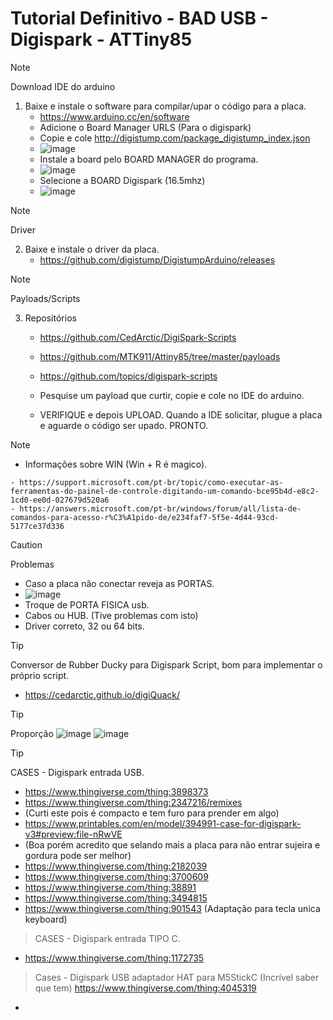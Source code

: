 # Tutorial Definitivo - BAD USB - Digispark - ATTiny85
> [!NOTE]
>	Download IDE do arduino
1.	Baixe e instale o software para compilar/upar o código para a placa.
   	-	https://www.arduino.cc/en/software
    -	Adicione o Board Manager URLS (Para o digispark)
    -	Copie e cole http://digistump.com/package_digistump_index.json
    -	![image](https://github.com/davi-mendes/bad_usb_help/assets/16890095/3e87a6d7-a354-4585-82c1-620e83faff2f)
    -	Instale a board pelo BOARD MANAGER do programa.
    -	![image](https://github.com/davi-mendes/bad_usb_help/assets/16890095/e67ff489-0fa0-409f-955d-d7cd336d6ea9)
    -	Selecione a BOARD Digispark (16.5mhz)
    -	![image](https://github.com/davi-mendes/bad_usb_help/assets/16890095/353f297f-f4e1-4406-b29e-3ab0f69b5885)

> [!NOTE]
>	Driver
2.	Baixe e instale o driver da placa.
	- https://github.com/digistump/DigistumpArduino/releases


> [!NOTE]
> Payloads/Scripts
3.	Repositórios	
	- https://github.com/CedArctic/DigiSpark-Scripts
	- https://github.com/MTK911/Attiny85/tree/master/payloads
	- https://github.com/topics/digispark-scripts

 	- Pesquise um payload que curtir, copie e cole no IDE do arduino.
	- VERIFIQUE e depois UPLOAD. Quando a IDE solicitar, plugue a placa e aguarde o código ser upado. PRONTO.
> [!NOTE]
> - Informações sobre WIN (Win + R é magico).

	- https://support.microsoft.com/pt-br/topic/como-executar-as-ferramentas-do-painel-de-controle-digitando-um-comando-bce95b4d-e8c2-1cd0-ee0d-027679d520a6
 	- https://answers.microsoft.com/pt-br/windows/forum/all/lista-de-comandos-para-acesso-r%C3%A1pido-de/e234faf7-5f5e-4d44-93cd-5177ce37d336

 > [!CAUTION]
> Problemas

- Caso a placa não conectar reveja as PORTAS.
- ![image](https://github.com/davi-mendes/bad_usb_help/assets/16890095/234e30db-71a3-4505-afcd-a3c5379b2b8b)
- Troque de PORTA FISICA usb.
- Cabos ou HUB. (Tive problemas com isto)
- Driver correto, 32 ou 64 bits.

  
> [!TIP]
> Conversor de Rubber Ducky para Digispark Script, bom para implementar o próprio script.
- https://cedarctic.github.io/digiQuack/
	
> [!TIP]
> Proporção
![image](https://github.com/davi-mendes/bad_usb_help/assets/16890095/8aa0bcd8-27e0-48b2-b50a-4e67b712f44a)
![image](https://github.com/davi-mendes/bad_usb_help/assets/16890095/5fc01166-36cc-4c81-9d0a-64cd803e7d75)


> [!TIP]
> CASES - Digispark entrada USB.
- https://www.thingiverse.com/thing:3898373
- https://www.thingiverse.com/thing:2347216/remixes
- (Curti este pois é compacto e tem furo para prender em algo)
- https://www.printables.com/en/model/394991-case-for-digispark-v3#preview:file-nRwVE
- (Boa porém acredito que selando mais a placa para não entrar sujeira e gordura pode ser melhor)
- https://www.thingiverse.com/thing:2182039
- https://www.thingiverse.com/thing:3700609
- https://www.thingiverse.com/thing:38891
- https://www.thingiverse.com/thing:3494815
- https://www.thingiverse.com/thing:901543 (Adaptação para tecla unica keyboard)
> CASES - Digispark entrada TIPO C.
- https://www.thingiverse.com/thing:1172735
> Cases - Digispark USB adaptador HAT para M5StickC  (Incrível saber que tem)
> https://www.thingiverse.com/thing:4045319
- 

